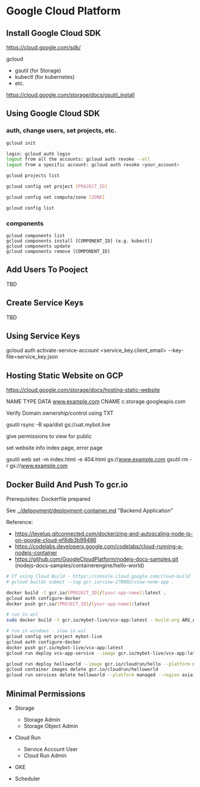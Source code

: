 # Google Cloud Platform

## Install Google Cloud SDK

https://cloud.google.com/sdk/

gcloud
- gsutil (for Storage)
- kubectl (for kubernetes)
- etc.

https://cloud.google.com/storage/docs/gsutil_install

## Using Google Cloud SDK

### auth, change users, set projects, etc.

```bash
gcloud init

login: gcloud auth login
logout from all the accounts: gcloud auth revoke --all
logout from a specific account: gcloud auth revoke <your_account>

gcloud projects list

gcloud config set project [PROJECT_ID]

gcloud config set compute/zone [ZONE]

gcloud config list
```

### components

```
gcloud components list
gcloud components install [COMPONENT_ID] (e.g. kubectl)
gcloud components update
gcloud components remove [COMPONENT_ID]
```

## Add Users To Pooject

TBD

## Create Service Keys

TBD


## Using Service Keys

gcloud auth activate-service-account <service_key.client_email> --key-file=service_key.json



## Hosting Static Website on GCP

https://cloud.google.com/storage/docs/hosting-static-website

NAME                  TYPE     DATA
www.example.com       CNAME    c.storage.googleapis.com


Verify Domain ownership/control using TXT

gsutil rsync -R spa/dist gs://uat.mybot.live

give permissions to view for public

set website info index page, error page

gsutil web set -m index.html -e 404.html gs://www.example.com
gsutil rm -r gs://www.example.com


## Docker Build And Push To gcr.io

Prerequisites: Dockerfile prepared

See [../delpoyment/deployment-container.md](../delpoyment/deployment-container.md) "Backend Application"

Reference:
- https://levelup.gitconnected.com/dockerizing-and-autoscaling-node-js-on-google-cloud-ef8db3b99486
- https://codelabs.developers.google.com/codelabs/cloud-running-a-nodejs-container
- https://github.com/GoogleCloudPlatform/nodejs-docs-samples.git (nodejs-docs-samples/containerengine/hello-world)

```bash
# If using Cloud Build - https://console.cloud.google.com/cloud-build
# gcloud builds submit --tag gcr.io/viow-270002/viow-node-app .

docker build -t gcr.io/[PROJECT_ID]/[your-app-name]:latest .
gcloud auth configure-docker
docker push gcr.io/[PROJECT_ID]/[your-app-name]:latest
```

```bash
# run in wsl
sudo docker build -t gcr.io/mybot-live/vcx-app:latest --build-arg ARG_API_PORT=8080 .

# run in windows - slow in wsl
gcloud config set project mybot-live
gcloud auth configure-docker
docker push gcr.io/mybot-live/vcx-app:latest
gcloud run deploy vcx-app-service --image gcr.io/mybot-live/vcx-app:latest --platform managed --region asia-east1 --allow-unauthenticated

gcloud run deploy helloworld --image gcr.io/cloudrun/hello --platform managed --region asia-east1 --allow-unauthenticated --port=3000
gcloud container images delete gcr.io/cloudrun/helloworld
gcloud run services delete helloworld --platform managed --region asia-east1
```

## Minimal Permissions

- Storage
  - Storage Admin
  - Storage Object Admin

- Cloud Run
  - Service Account User
  - Cloud Run Admin

- <WIP> GKE
- <WIP> Scheduler
